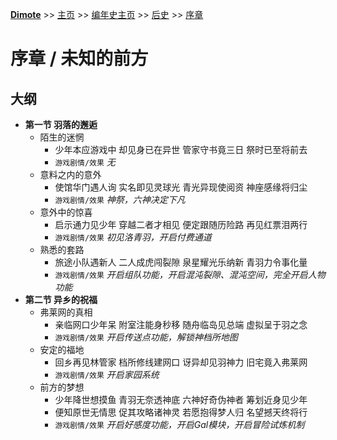 **[Dimote](https://dimote.top)** >> [主页](../../../index.md) >> [编年史主页](../index.md) >> [后史](../index.md#后史) >> [序章](xuzhang.md)

# 序章 / 未知的前方

## 大纲

- **第一节 羽落的邂逅**
    - 陌生的迷惘
        - 少年本应游戏中 却见身已在异世 管家守书竟三日 祭时已至将前去
        - `游戏剧情/效果` *无*
    - 意料之内的意外
        - 使馆华门遇人询 实名即见灵球光 青光异现使阅资 神座感缘将归尘
        - `游戏剧情/效果` *神祭，六神决定下凡*
    - 意外中的惊喜
        - 启示通力见少年 穿越二者才相见 便定跟随历险路 再见红票泪两行
        - `游戏剧情/效果` *初见洛青羽，开启付费通道*
    - 熟悉的套路
        - 旅途小队遇新人 二人成虎闯裂隙 泉星耀光乐纳新 青羽力令事化量
        - `游戏剧情/效果` *开启组队功能，开启混沌裂隙、混沌空间，完全开启人物功能*
- **第二节 异乡的祝福**
    - 弗莱网的真相
        - 亲临网口少年呆 附室注能身秒移 随舟临岛见总端 虚拟呈于羽之念
        - `游戏剧情/效果` *开启传送点功能，解锁神档所地图*
    - 安定的福地
        - 回乡再见林管家 档所修线建网口 讶异却见羽神力 旧宅竟入弗莱网
        - `游戏剧情/效果` *开启家园系统*
    - 前方的梦想
        - 少年降世想摸鱼 青羽无奈透神底 六神好奇伪神者 筹划近身见少年
        - 便知原世无情思 促其攻略诸神灵 若愿抱得梦人归 名望撼天终将行
        - `游戏剧情/效果` *开启好感度功能，开启Gal模块，开启冒险试炼机制*
